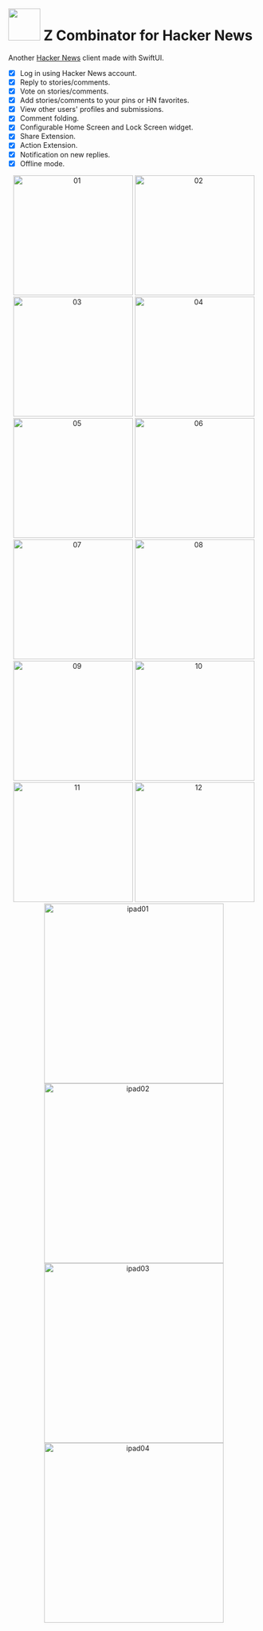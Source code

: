 # <img width="64" src="https://user-images.githubusercontent.com/7277662/183237692-5e8ff802-f2ce-4f5c-92fe-d4899b98d1c7.png"> Z Combinator for Hacker News

Another [Hacker News](https://news.ycombinator.com/) client made with SwiftUI.

- [x] Log in using Hacker News account.
- [x] Reply to stories/comments.
- [x] Vote on stories/comments.
- [x] Add stories/comments to your pins or HN favorites.
- [x] View other users' profiles and submissions.
- [x] Comment folding.
- [x] Configurable Home Screen and Lock Screen widget.
- [x] Share Extension.
- [x] Action Extension.
- [x] Notification on new replies.
- [x] Offline mode.

<p align="center">
  <img width="240" alt="01" src="Resources/Screenshots/iphone-1.png">
  <img width="240" alt="02" src="Resources/Screenshots/iphone-2.png">
  <img width="240" alt="03" src="Resources/Screenshots/iphone-3.png">

  <img width="240" alt="04" src="Resources/Screenshots/extra2-1.png">
  <img width="240" alt="05" src="Resources/Screenshots/extra2-2.png">
  <img width="240" alt="06" src="Resources/Screenshots/extra2-3.png">

  <img width="240" alt="07" src="Resources/Screenshots/iphone-4.png">
  <img width="240" alt="08" src="Resources/Screenshots/iphone-5.png">
  <img width="240" alt="09" src="Resources/Screenshots/iphone-6.png">

  <img width="240" alt="10" src="Resources/Screenshots/extra2-4.png">
  <img width="240" alt="11" src="Resources/Screenshots/extra2-5.png">
  <img width="240" alt="12" src="Resources/Screenshots/extra2-6.png">
  
  <img width="360" alt="ipad01" src="Resources/Screenshots/ipad-1.png">
  <img width="360" alt="ipad02" src="Resources/Screenshots/ipad-2.png">
  <img width="360" alt="ipad03" src="Resources/Screenshots/ipad-3.png">
  <img width="360" alt="ipad04" src="Resources/Screenshots/ipad-4.png">
</p>


